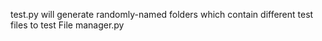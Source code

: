 test.py will generate randomly-named folders which contain different test files to test File manager.py
